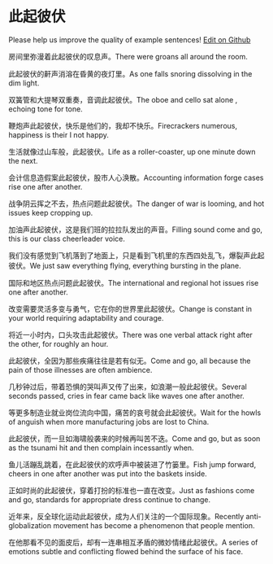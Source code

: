 # 此起彼伏

Please help us improve the quality of example sentences! [Edit on Github](https://github.com/jiyushe/jiyu-example-sentence-source/blob/main/chinese/ciqibifu.md)

<p><span class="chinese">房间里弥漫着此起彼伏的叹息声。</span><span class="english">There were groans all around the room.</span></p>

<p><span class="chinese">此起彼伏的鼾声消溶在昏黄的夜灯里。</span><span class="english">As one falls snoring dissolving in the dim light.</span></p>

<p><span class="chinese">双簧管和大提琴双重奏，音调此起彼伏。</span><span class="english">The oboe and cello sat alone , echoing tone for tone.</span></p>

<p><span class="chinese">鞭炮声此起彼伏，快乐是他们的，我却不快乐。</span><span class="english">Firecrackers numerous, happiness is their I not happy.</span></p>

<p><span class="chinese">生活就像过山车般，此起彼伏。</span><span class="english">Life as a roller-coaster, up one minute down the next.</span></p>

<p><span class="chinese">会计信息造假案此起彼伏，股市人心涣散。</span><span class="english">Accounting information forge cases rise one after another.</span></p>

<p><span class="chinese">战争阴云挥之不去，热点问题此起彼伏。</span><span class="english">The danger of war is looming, and hot issues keep cropping up.</span></p>

<p><span class="chinese">加油声此起彼伏，这是我们班的拉拉队发出的声音。</span><span class="english">Filling sound come and go, this is our class cheerleader voice.</span></p>

<p><span class="chinese">我们没有感觉到飞机落到了地面上，只是看到飞机里的东西四处乱飞，爆裂声此起彼伏。</span><span class="english">We just saw everything flying, everything bursting in the plane.</span></p>

<p><span class="chinese">国际和地区热点问题此起彼伏。</span><span class="english">The international and regional hot issues rise one after another.</span></p>

<p><span class="chinese">改变需要灵活多变与勇气，它在你的世界里此起彼伏。</span><span class="english">Change is constant in your world requiring adaptability and courage.</span></p>

<p><span class="chinese">将近一小时内，口头攻击此起彼伏。</span><span class="english">There was one verbal attack right after the other, for roughly an hour.</span></p>

<p><span class="chinese">此起彼伏，全因为那些疾痛往往是若有似无。</span><span class="english">Come and go, all because the pain of those illnesses are often ambience.</span></p>

<p><span class="chinese">几秒钟过后，带着恐惧的哭叫声又传了出来，如浪潮一般此起彼伏。</span><span class="english">Several seconds passed, cries in fear came back like waves one after another.</span></p>

<p><span class="chinese">等更多制造业就业岗位流向中国，痛苦的哀号就会此起彼伏。</span><span class="english">Wait for the howls of anguish when more manufacturing jobs are lost to China.</span></p>

<p><span class="chinese">此起彼伏，而一旦如海啸般袭来的时候再叫苦不迭。</span><span class="english">Come and go, but as soon as the tsunami hit and then complain incessantly when.</span></p>

<p><span class="chinese">鱼儿活蹦乱跳着，在此起彼伏的欢呼声中被装进了竹篓里。</span><span class="english">Fish jump forward, cheers in one after another was put into the baskets inside.</span></p>

<p><span class="chinese">正如时尚的此起彼伏，穿着打扮的标准也一直在改变。</span><span class="english">Just as fashions come and go, standards for appropriate dress continue to change.</span></p>

<p><span class="chinese">近年来，反全球化运动此起彼伏，成为人们关注的一个国际现象。</span><span class="english">Recently anti-globalization movement has become a phenomenon that people mention.</span></p>

<p><span class="chinese">在他那看不见的面皮后，却有一连串相互矛盾的微妙情绪此起彼伏。</span><span class="english">A series of emotions subtle and conflicting flowed behind the surface of his face.</span></p>

